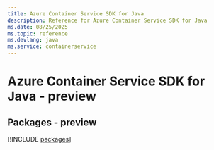 ```yaml
---
title: Azure Container Service SDK for Java
description: Reference for Azure Container Service SDK for Java
ms.date: 08/25/2025
ms.topic: reference
ms.devlang: java
ms.service: containerservice
---
```

# Azure Container Service SDK for Java - preview
## Packages - preview
[!INCLUDE [packages](container-service-index.md)]